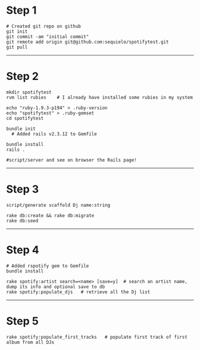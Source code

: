 # Step 1

    # Created git repo on github
    git init
    git commit -am "initial commit"
    git remote add origin git@github.com:sequielo/spotifytest.git
    git pull


---
# Step 2

    mkdir spotifytest
    rvm list rubies    # I already have installed some rubies in my system

    echo "ruby-1.9.3-p194" > .ruby-version
    echo "spotifytest" > .ruby-gemset
    cd spotifytest

    bundle init
      # Added rails v2.3.12 to Gemfile 

    bundle install
    rails .

    #script/server and see on browser the Rails page!


---
# Step 3

    script/generate scaffold Dj name:string

    rake db:create && rake db:migrate
    rake db:seed

---
# Step 4

    # Added rspotify gem to Gemfile
    bundle install

    rake spotify:artist search=<name> [save=y]  # search an artist name, dump its info and optional save to db
    rake spotify:populate_djs   # retrieve all the Dj list


----
# Step 5

    rake spotify:populate_first_tracks   # populate first track of first album from all DJs
